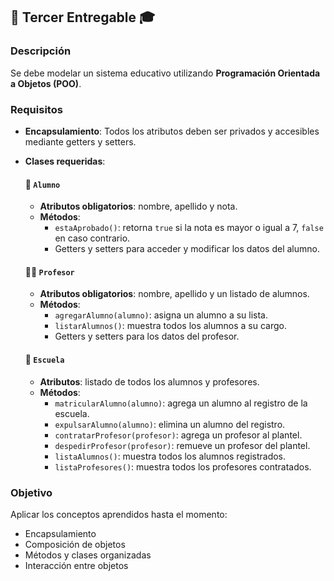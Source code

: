 ## 📂 Tercer Entregable 🎓

### Descripción
Se debe modelar un sistema educativo utilizando **Programación Orientada a Objetos (POO)**.

### Requisitos

- **Encapsulamiento**: Todos los atributos deben ser privados y accesibles mediante getters y setters.

- **Clases requeridas**:
  
  #### 📘 `Alumno`
  - **Atributos obligatorios**: nombre, apellido y nota.
  - **Métodos**:
    - `estaAprobado()`: retorna `true` si la nota es mayor o igual a 7, `false` en caso contrario.
    - Getters y setters para acceder y modificar los datos del alumno.

  #### 👨‍🏫 `Profesor`
  - **Atributos obligatorios**: nombre, apellido y un listado de alumnos.
  - **Métodos**:
    - `agregarAlumno(alumno)`: asigna un alumno a su lista.
    - `listarAlumnos()`: muestra todos los alumnos a su cargo.
    - Getters y setters para los datos del profesor.

  #### 🏫 `Escuela`
  - **Atributos**: listado de todos los alumnos y profesores.
  - **Métodos**:
    - `matricularAlumno(alumno)`: agrega un alumno al registro de la escuela.
    - `expulsarAlumno(alumno)`: elimina un alumno del registro.
    - `contratarProfesor(profesor)`: agrega un profesor al plantel.
    - `despedirProfesor(profesor)`: remueve un profesor del plantel.
    - `listaAlumnos()`: muestra todos los alumnos registrados.
    - `listaProfesores()`: muestra todos los profesores contratados.

### Objetivo
Aplicar los conceptos aprendidos hasta el momento:
- Encapsulamiento
- Composición de objetos
- Métodos y clases organizadas
- Interacción entre objetos


